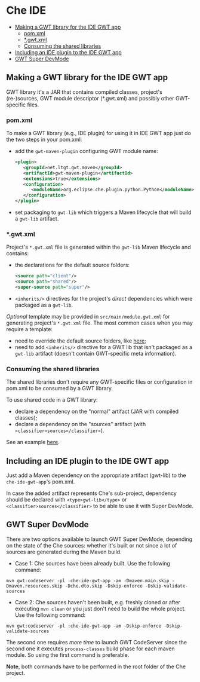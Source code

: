 # Che IDE

- [Making a GWT library for the IDE GWT app](#making-a-gwt-library-for-the-ide-gwt-app)
  * [pom.xml](#pomxml)
  * [*.gwt.xml](#gwtxml)
  * [Consuming the shared libraries](#consuming-the-shared-libraries)
- [Including an IDE plugin to the IDE GWT app](#including-an-ide-plugin-to-the-ide-gwt-app)
- [GWT Super DevMode](#gwt-super-devmode)

## Making a GWT library for the IDE GWT app
GWT library it's a JAR that contains compiled classes, project's (re-)sources, GWT module descriptor (*.gwt.xml) and possibly other GWT-specific files.

### pom.xml
To make a GWT library (e.g., IDE plugin) for using it in IDE GWT app just do the two steps in your pom.xml:
- add the `gwt-maven-plugin` configuring GWT module name:
  ```xml
  <plugin>
     <groupId>net.ltgt.gwt.maven</groupId>
     <artifactId>gwt-maven-plugin</artifactId>
     <extensions>true</extensions>
     <configuration>
        <moduleName>org.eclipse.che.plugin.python.Python</moduleName>
     </configuration>
  </plugin>
  ```
- set packaging to `gwt-lib` which triggers a Maven lifecycle that will build a `gwt-lib` artifact.

### *.gwt.xml
Project's `*.gwt.xml` file is generated within the `gwt-lib` Maven lifecycle and contains:
- the declarations for the default source folders:
  ```xml
  <source path="client"/>
  <source path="shared"/>
  <super-source path="super"/>
  ```
- `<inherits/>` directives for the project's *direct* dependencies which were packaged as a `gwt-lib`.

*Optional* template may be provided in `src/main/module.gwt.xml` for generating project's `*.gwt.xml` file.
The most common cases when you may require a template:
- need to override the default source folders, like [here](https://github.com/eclipse/che/blob/f15fbf1cb1248d18acc3ee6fdc41766946ea4a3b/plugins/plugin-java/che-plugin-java-ext-lang-client/src/main/module.gwt.xml#L18);
- need to add `<inherits/>` directive for a GWT lib that isn't packaged as a `gwt-lib` artifact (doesn't contain GWT-specific meta information).

### Consuming the shared libraries
The shared libraries don't require any GWT-specific files or configuration in pom.xml to be consumed by a GWT library.

To use shared code in a GWT library:
- declare a dependency on the "normal" artifact (JAR with compiled classes);
- declare a dependency on the "sources" artifact (with `<classifier>sources</classifier>`).

See an example [here](https://github.com/eclipse/che/blob/19f5fd1f5ae8f165b7306e71cb0d58c2082fafab/plugins/plugin-python/che-plugin-python-lang-ide/pom.xml#L49-L57).

## Including an IDE plugin to the IDE GWT app
Just add a Maven dependency on the appropriate artifact (gwt-lib) to the `che-ide-gwt-app`'s pom.xml.

In case the added artifact represents Che's sub-project, dependency should be declared with `<type>gwt-lib</type>` or `<classifier>sources</classifier>` to be able to use it with Super DevMode.

## GWT Super DevMode
There are two options available to launch GWT Super DevMode, depending on the state of the Che sources: whether it's built or not since a lot of sources are generated during the Maven build.
- Case 1: Che sources have been already built. Use the following command:

`mvn gwt:codeserver -pl :che-ide-gwt-app -am -Dmaven.main.skip -Dmaven.resources.skip -Dche.dto.skip -Dskip-enforce -Dskip-validate-sources`

- Case 2: Che sources haven't been built, e.g. freshly cloned or after executing `mvn clean` or you just don't need to build the whole project. Use the following command:

`mvn gwt:codeserver -pl :che-ide-gwt-app -am -Dskip-enforce -Dskip-validate-sources`

The second one requires *more time* to launch GWT CodeServer since the second one it executes `process-classes` build phase for each maven module. So using the first command is preferable.

**Note**, both commands have to be performed in the root folder of the Che project.
